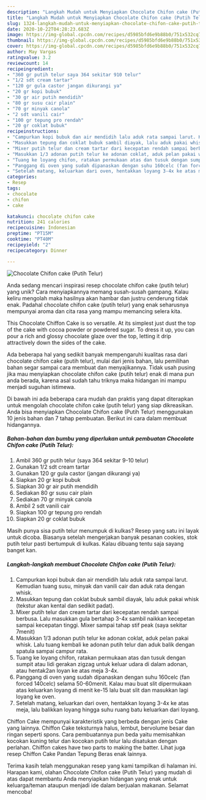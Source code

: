 ```yaml
---
description: "Langkah Mudah untuk Menyiapkan Chocolate Chifon cake (Putih Telur), Bikin Ngiler"
title: "Langkah Mudah untuk Menyiapkan Chocolate Chifon cake (Putih Telur), Bikin Ngiler"
slug: 1324-langkah-mudah-untuk-menyiapkan-chocolate-chifon-cake-putih-telur-bikin-ngiler
date: 2020-10-22T04:28:23.683Z
image: https://img-global.cpcdn.com/recipes/d5985bfd6e9b88b0/751x532cq70/chocolate-chifon-cake-putih-telur-foto-resep-utama.jpg
thumbnail: https://img-global.cpcdn.com/recipes/d5985bfd6e9b88b0/751x532cq70/chocolate-chifon-cake-putih-telur-foto-resep-utama.jpg
cover: https://img-global.cpcdn.com/recipes/d5985bfd6e9b88b0/751x532cq70/chocolate-chifon-cake-putih-telur-foto-resep-utama.jpg
author: May Vargas
ratingvalue: 3.2
reviewcount: 14
recipeingredient:
- "360 gr putih telur saya 364 sekitar 910 telur"
- "1/2 sdt cream tartar"
- "120 gr gula castor jangan dikurangi ya"
- "20 gr kopi bubuk"
- "30 gr air putih mendidih"
- "80 gr susu cair plain"
- "70 gr minyak canola"
- "2 sdt vanili cair"
- "100 gr tepung pro rendah"
- "20 gr coklat bubuk"
recipeinstructions:
- "Campurkan kopi bubuk dan air mendidih lalu aduk rata sampai larut. Kemudian tuang susu, minyak dan vanili cair dan aduk rata dengan whisk."
- "Masukkan tepung dan coklat bubuk sambil diayak, lalu aduk pakai whisk (tekstur akan kental dan sedikit padat)."
- "Mixer putih telur dan cream tartar dari kecepatan rendah sampai berbusa. Lalu masukkan gula bertahap 3-4x sambil naikkan kecepetan sampai kecepatan tinggi. Mixer sampai tahap stif peak (saya sekitar 7menit)"
- "Masukkan 1/3 adonan putih telur ke adonan coklat, aduk pelan pakai whisk. Lalu tuang kembali ke adonan putih telur dan aduk balik dengan spatula sampai campur rata."
- "Tuang ke loyang chifon, ratakan permukaan atas dan tusuk dengan sumpit atau lidi gerakan zigzag untuk keluar udara di dalam adonan, atau hentak2an loyan ke atas meja 3-4x."
- "Panggang di oven yang sudah dipanaskan dengan suhu 160celc (fan forced 140celc) selama 50-60menit. Kalau mau buat slit dipermukaan atas keluarkan loyang di menit ke-15 lalu buat slit dan masukkan lagi loyang ke oven."
- "Setelah matang, keluarkan dari oven, hentakkan loyang 3-4x ke atas meja, lalu balikkan loyang hingga suhu ruang batu keluarkan dari loyang."
categories:
- Resep
tags:
- chocolate
- chifon
- cake

katakunci: chocolate chifon cake 
nutrition: 241 calories
recipecuisine: Indonesian
preptime: "PT15M"
cooktime: "PT40M"
recipeyield: "2"
recipecategory: Dinner

---
```



![Chocolate Chifon cake (Putih Telur)](https://img-global.cpcdn.com/recipes/d5985bfd6e9b88b0/751x532cq70/chocolate-chifon-cake-putih-telur-foto-resep-utama.jpg)

Anda sedang mencari inspirasi resep chocolate chifon cake (putih telur) yang unik? Cara menyiapkannya memang susah-susah gampang. Kalau keliru mengolah maka hasilnya akan hambar dan justru cenderung tidak enak. Padahal chocolate chifon cake (putih telur) yang enak seharusnya mempunyai aroma dan cita rasa yang mampu memancing selera kita.

This Chocolate Chiffon Cake is so versatile. At its simplest just dust the top of the cake with cocoa powder or powdered sugar. To dress it up, you can pour a rich and glossy chocolate glaze over the top, letting it drip attractively down the sides of the cake.

Ada beberapa hal yang sedikit banyak mempengaruhi kualitas rasa dari chocolate chifon cake (putih telur), mulai dari jenis bahan, lalu pemilihan bahan segar sampai cara membuat dan menyajikannya. Tidak usah pusing jika mau menyiapkan chocolate chifon cake (putih telur) enak di mana pun anda berada, karena asal sudah tahu triknya maka hidangan ini mampu menjadi suguhan istimewa.


Di bawah ini ada beberapa cara mudah dan praktis yang dapat diterapkan untuk mengolah chocolate chifon cake (putih telur) yang siap dikreasikan. Anda bisa menyiapkan Chocolate Chifon cake (Putih Telur) menggunakan 10 jenis bahan dan 7 tahap pembuatan. Berikut ini cara dalam membuat hidangannya.

<!--inarticleads1-->

##### Bahan-bahan dan bumbu yang diperlukan untuk pembuatan Chocolate Chifon cake (Putih Telur):

1. Ambil 360 gr putih telur (saya 364 sekitar 9-10 telur)
1. Gunakan 1/2 sdt cream tartar
1. Gunakan 120 gr gula castor (jangan dikurangi ya)
1. Siapkan 20 gr kopi bubuk
1. Siapkan 30 gr air putih mendidih
1. Sediakan 80 gr susu cair plain
1. Sediakan 70 gr minyak canola
1. Ambil 2 sdt vanili cair
1. Siapkan 100 gr tepung pro rendah
1. Siapkan 20 gr coklat bubuk


Masih punya sisa putih telur menumpuk di kulkas? Resep yang satu ini layak untuk dicoba. Biasanya setelah mengerjakan banyak pesanan cookies, stok putih telur pasti bertumpuk di kulkas. Kalau dibuang tentu saja sayang banget kan. 

<!--inarticleads2-->

##### Langkah-langkah membuat Chocolate Chifon cake (Putih Telur):

1. Campurkan kopi bubuk dan air mendidih lalu aduk rata sampai larut. Kemudian tuang susu, minyak dan vanili cair dan aduk rata dengan whisk.
1. Masukkan tepung dan coklat bubuk sambil diayak, lalu aduk pakai whisk (tekstur akan kental dan sedikit padat).
1. Mixer putih telur dan cream tartar dari kecepatan rendah sampai berbusa. Lalu masukkan gula bertahap 3-4x sambil naikkan kecepetan sampai kecepatan tinggi. Mixer sampai tahap stif peak (saya sekitar 7menit)
1. Masukkan 1/3 adonan putih telur ke adonan coklat, aduk pelan pakai whisk. Lalu tuang kembali ke adonan putih telur dan aduk balik dengan spatula sampai campur rata.
1. Tuang ke loyang chifon, ratakan permukaan atas dan tusuk dengan sumpit atau lidi gerakan zigzag untuk keluar udara di dalam adonan, atau hentak2an loyan ke atas meja 3-4x.
1. Panggang di oven yang sudah dipanaskan dengan suhu 160celc (fan forced 140celc) selama 50-60menit. Kalau mau buat slit dipermukaan atas keluarkan loyang di menit ke-15 lalu buat slit dan masukkan lagi loyang ke oven.
1. Setelah matang, keluarkan dari oven, hentakkan loyang 3-4x ke atas meja, lalu balikkan loyang hingga suhu ruang batu keluarkan dari loyang.


Chiffon Cake mempunyai karakteristik yang berbeda dengan jenis Cake yang lainnya. Chiffon Cake teksturnya halus, lembut, bervolume besar dan ringan seperti spons. Cara pembuatannya pun beda yaitu memisahkan kocokan kuning telur dan kocokan putih telur lalu disatukan dengan perlahan. Chiffon cakes have two parts to making the batter. Lihat juga resep Chiffon Cake Pandan Tepung Beras enak lainnya. 

Terima kasih telah menggunakan resep yang kami tampilkan di halaman ini. Harapan kami, olahan Chocolate Chifon cake (Putih Telur) yang mudah di atas dapat membantu Anda menyiapkan hidangan yang enak untuk keluarga/teman ataupun menjadi ide dalam berjualan makanan. Selamat mencoba!
